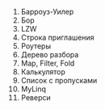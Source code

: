 1. Барроуз-Уилер
2. Бор
3. LZW
4. Строка приглашения
5. Роутеры
6. Дерево разбора
7. Map, Filter, Fold
8. Калькулятор
9. Список с пропусками
10. MyLinq
11. Реверси
